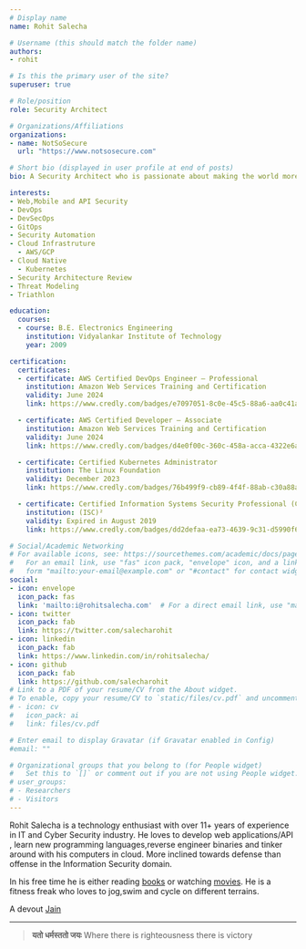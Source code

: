 ```yaml
---
# Display name
name: Rohit Salecha

# Username (this should match the folder name)
authors:
- rohit

# Is this the primary user of the site?
superuser: true

# Role/position
role: Security Architect

# Organizations/Affiliations
organizations:
- name: NotSoSecure
  url: "https://www.notsosecure.com"

# Short bio (displayed in user profile at end of posts)
bio: A Security Architect who is passionate about making the world more secure, one bit at a time.

interests:
- Web,Mobile and API Security
- DevOps
- DevSecOps
- GitOps
- Security Automation
- Cloud Infrastruture
  - AWS/GCP
- Cloud Native
  - Kubernetes
- Security Architecture Review
- Threat Modeling
- Triathlon

education:
  courses:
  - course: B.E. Electronics Engineering
    institution: Vidyalankar Institute of Technology
    year: 2009

certification:
  certificates:
  - certificate: AWS Certified DevOps Engineer – Professional
    institution: Amazon Web Services Training and Certification
    validity: June 2024
    link: https://www.credly.com/badges/e7097051-8c0e-45c5-88a6-aa0c41a62ff8/public_url

  - certificate: AWS Certified Developer – Associate
    institution: Amazon Web Services Training and Certification
    validity: June 2024
    link: https://www.credly.com/badges/d4e0f00c-360c-458a-acca-4322e6ab8e3d/public_url

  - certificate: Certified Kubernetes Administrator
    institution: The Linux Foundation
    validity: December 2023
    link: https://www.credly.com/badges/76b499f9-cb89-4f4f-88ab-c30a88aa8e49/public_url

  - certificate: Certified Information Systems Security Professional (CISSP)
    institution: (ISC)²
    validity: Expired in August 2019
    link: https://www.credly.com/badges/dd2defaa-ea73-4639-9c31-d5990f6f047d/public_url

# Social/Academic Networking
# For available icons, see: https://sourcethemes.com/academic/docs/page-builder/#icons
#   For an email link, use "fas" icon pack, "envelope" icon, and a link in the
#   form "mailto:your-email@example.com" or "#contact" for contact widget.
social:
- icon: envelope
  icon_pack: fas
  link: 'mailto:i@rohitsalecha.com'  # For a direct email link, use "mailto:test@example.org".
- icon: twitter
  icon_pack: fab
  link: https://twitter.com/salecharohit
- icon: linkedin
  icon_pack: fab
  link: https://www.linkedin.com/in/rohitsalecha/
- icon: github
  icon_pack: fab
  link: https://github.com/salecharohit
# Link to a PDF of your resume/CV from the About widget.
# To enable, copy your resume/CV to `static/files/cv.pdf` and uncomment the lines below.
# - icon: cv
#   icon_pack: ai
#   link: files/cv.pdf

# Enter email to display Gravatar (if Gravatar enabled in Config)
#email: ""

# Organizational groups that you belong to (for People widget)
#   Set this to `[]` or comment out if you are not using People widget.
# user_groups:
# - Researchers
# - Visitors
---
```


Rohit Salecha is a technology enthusiast with over 11+ years of experience in IT and Cyber Security industry. He loves to develop web applications/API , learn new programming languages,reverse engineer binaries and tinker around with his computers in cloud.
More inclined towards defense than offense in the Information Security domain.

In his free time he is either reading [books](https://www.goodreads.com/review/list/76845050-rohit-salecha?shelf=read) or watching [movies](https://www.imdb.com/list/ls040083918/).
He is a fitness freak who loves to jog,swim and cycle on different terrains.

A devout [Jain](https://en.wikipedia.org/wiki/Jainism)

---

> **यतो धर्मस्ततो जयः** Where there is righteousness there is victory
